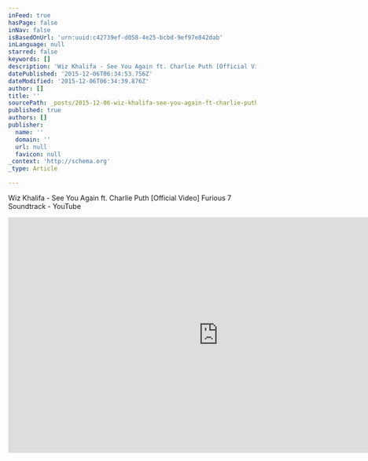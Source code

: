 ```yaml
---
inFeed: true
hasPage: false
inNav: false
isBasedOnUrl: 'urn:uuid:c42739ef-d058-4e25-bcbd-9ef97e842dab'
inLanguage: null
starred: false
keywords: []
description: 'Wiz Khalifa - See You Again ft. Charlie Puth [Official Video] Furious 7 Soundtrack - YouTube'
datePublished: '2015-12-06T06:34:53.756Z'
dateModified: '2015-12-06T06:34:39.876Z'
author: []
title: ''
sourcePath: _posts/2015-12-06-wiz-khalifa-see-you-again-ft-charlie-puth-official-video.md
published: true
authors: []
publisher:
  name: ''
  domain: ''
  url: null
  favicon: null
_context: 'http://schema.org'
_type: Article

---
```

Wiz Khalifa - See You Again ft. Charlie Puth \[Official Video\] Furious 7 Soundtrack - YouTube

<iframe src="https://cdn.embedly.com/widgets/media.html?src=https%3A%2F%2Fwww.youtube.com%2Fembed%2FRgKAFK5djSk%3Ffeature%3Doembed&amp;url=https%3A%2F%2Fwww.youtube.com%2Fwatch%3Ffeature%3Dyoutu.be%26v%3DRgKAFK5djSk&amp;image=https%3A%2F%2Fi.ytimg.com%2Fvi%2FRgKAFK5djSk%2Fhqdefault.jpg&amp;key=b7d04c9b404c499eba89ee7072e1c4f7&amp;type=text%2Fhtml&amp;schema=youtube" width="854" height="480" scrolling="no" frameborder="0" allowfullscreen="allowfullscreen" style=""></iframe>
